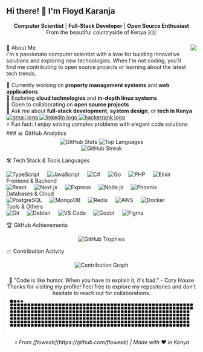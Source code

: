 <h2>Hi there! 👋 I'm Floyd Karanja</h2>
<div align="center">
<strong>Computer Scientist</strong> | <strong>Full-Stack Developer</strong> | <strong>Open Source Enthusiast</strong> <br/>
From the beautiful countryside of Kenya 🇰🇪
</div>

###
<img align="right" height="150" src="https://i.imgflip.com/38s4u1.png"  />

###
🚀 About Me <br/>
I'm a passionate computer scientist with a love for building innovative solutions and exploring new technologies. When I'm not coding, you'll find me contributing to open source projects or learning about the latest tech trends.
<div align="left">
  🔭 Currently working on <strong>property management systems</strong> and <strong>web applications</strong><br/>
  🌱 Exploring <strong>cloud technologies</strong> and <strong>in-depth linux systems</strong><br/>
  👯 Open to collaborating on <strong>open source projects</strong><br/>
  💬 Ask me about <strong>full-stack development</strong>, <strong>system design</strong>, or <strong>tech in Kenya</strong><br/>  
  <div align="left">
    <a href="mailto:floydqaranja@gmail.com"  target="_blank"><img src="https://img.shields.io/static/v1?          message=Gmail&logo=gmail&label=&color=D14836&logoColor=white&labelColor=&style=for-the-badge" height="35" alt="gmail logo"  /> </a>
    <a href="https://www.linkedin.com/in/floyd-karanja-413788a9/" target="_blank"> <img src="https://img.shields.io/static/v1?message=LinkedIn&logo=linkedin&label=&color=0077B5&logoColor=white&labelColor=&style=for-the-badge" height="35" alt="linkedin logo"  /> </a>
    <a href="https://www.hackerrank.com/profile/floydqaranja" target="_blank"> <img src="https://img.shields.io/static/v1?message=HackerRank&logo=hackerrank&label=&color=2EC866&logoColor=white&labelColor=&style=for-the-badge" height="35" alt="hackerrank logo"  /> </a>
  </div>
  ⚡ Fun fact: I enjoy solving complex problems with elegant code solutions
</div>
###
📊 GitHub Analytics
<div align="center">
  <img src="https://github-readme-stats.vercel.app/api?username=floweeb&hide_title=false&hide_rank=false&show_icons=true&include_all_commits=true&count_private=true&disable_animations=false&theme=tokyonight&locale=en&hide_border=true&bg_color=0D1117" height="150" alt="GitHub Stats" />
  <img src="https://github-readme-stats.vercel.app/api/top-langs?username=floweeb&locale=en&hide_title=false&layout=compact&card_width=320&langs_count=8&theme=tokyonight&hide_border=true&bg_color=0D1117" height="150" alt="Top Languages" />
</div>
<div align="center">
  <img src="https://github-readme-streak-stats.herokuapp.com/?user=floweeb&theme=tokyonight&hide_border=true&background=0D1117" alt="GitHub Streak" />
</div>

🛠️ Tech Stack & Tools
Languages
<div align="left">
  <img src="https://cdn.jsdelivr.net/gh/devicons/devicon/icons/typescript/typescript-original.svg" height="40" alt="TypeScript" title="TypeScript" />
  <img width="12" />
  <img src="https://cdn.jsdelivr.net/gh/devicons/devicon/icons/javascript/javascript-original.svg" height="40" alt="JavaScript" title="JavaScript" />
  <img width="12" />
  <img src="https://cdn.jsdelivr.net/gh/devicons/devicon/icons/csharp/csharp-original.svg" height="40" alt="C#" title="C#" />
  <img width="12" />
  <img src="https://cdn.jsdelivr.net/gh/devicons/devicon/icons/go/go-original.svg" height="40" alt="Go" title="Go" />
  <img width="12" />
  <img src="https://cdn.jsdelivr.net/gh/devicons/devicon/icons/php/php-original.svg" height="40" alt="PHP" title="PHP" />
  <img width="12" />
  <img src="https://cdn.jsdelivr.net/gh/devicons/devicon/icons/elixir/elixir-original.svg" height="40" alt="Elixir" title="Elixir" />
</div>
Frontend & Backend
<div align="left">
  <img src="https://cdn.jsdelivr.net/gh/devicons/devicon/icons/react/react-original.svg" height="40" alt="React" title="React" />
  <img width="12" />
  <img src="https://cdn.jsdelivr.net/gh/devicons/devicon/icons/nextjs/nextjs-original.svg" height="40" alt="Next.js" title="Next.js" />
  <img width="12" />
  <img src="https://cdn.jsdelivr.net/gh/devicons/devicon/icons/express/express-original.svg" height="40" alt="Express" title="Express.js" />
  <img width="12" />
  <img src="https://cdn.jsdelivr.net/gh/devicons/devicon/icons/nodejs/nodejs-original.svg" height="40" alt="Node.js" title="Node.js" />
  <img width="12" />
  <img src="https://cdn.jsdelivr.net/gh/devicons/devicon/icons/phoenix/phoenix-original.svg" height="40" alt="Phoenix" title="Phoenix Framework" />
</div>
Databases & Cloud
<div align="left">
  <img src="https://cdn.jsdelivr.net/gh/devicons/devicon/icons/postgresql/postgresql-original.svg" height="40" alt="PostgreSQL" title="PostgreSQL" />
  <img width="12" />
  <img src="https://cdn.jsdelivr.net/gh/devicons/devicon/icons/mongodb/mongodb-original.svg" height="40" alt="MongoDB" title="MongoDB" />
  <img width="12" />
  <img src="https://cdn.jsdelivr.net/gh/devicons/devicon/icons/redis/redis-original.svg" height="40" alt="Redis" title="Redis" />
  <img width="12" />
  <img src="https://cdn.jsdelivr.net/gh/devicons/devicon/icons/amazonwebservices/amazonwebservices-original.svg" height="40" alt="AWS" title="AWS" />
  <img width="12" />
  <img src="https://cdn.jsdelivr.net/gh/devicons/devicon/icons/docker/docker-original.svg" height="40" alt="Docker" title="Docker" />
</div>
Tools & Others
<div align="left">
  <img src="https://cdn.jsdelivr.net/gh/devicons/devicon/icons/git/git-original.svg" height="40" alt="Git" title="Git" />
  <img width="12" />
  <img src="https://cdn.jsdelivr.net/gh/devicons/devicon/icons/debian/debian-original.svg" height="40" alt="Debian" title="Debian Linux" />
  <img width="12" />
  <img src="https://cdn.jsdelivr.net/gh/devicons/devicon/icons/vscode/vscode-original.svg" height="40" alt="VS Code" title="Visual Studio Code" />
  <img width="12" />
  <img src="https://cdn.jsdelivr.net/gh/devicons/devicon/icons/godot/godot-original.svg" height="40" alt="Godot" title="Godot Engine" />
  <img width="12" />
  <img src="https://cdn.jsdelivr.net/gh/devicons/devicon/icons/figma/figma-original.svg" height="40" alt="Figma" title="Figma" />
</div>

🏆 GitHub Achievements
<div align="center">
  <img src="https://github-profile-trophy.vercel.app/?username=floweeb&theme=tokyonight&no-frame=true&no-bg=true&margin-w=4&row=1" alt="GitHub Trophies" />
</div>

📈 Contribution Activity
<div align="center">
  <img src="https://github-readme-activity-graph.vercel.app/graph?username=floweeb&theme=tokyo-night&hide_border=true&bg_color=0D1117&color=70A5FD&line=70A5FD&point=FFFFFF" alt="Contribution Graph" />
</div>

###
<div align="center">
💫 "Code is like humor. When you have to explain it, it's bad." - Cory House
Thanks for visiting my profile! Feel free to explore my repositories and don't hesitate to reach out for collaborations.
</div>
<div align="center">
  <img src="https://raw.githubusercontent.com/floweeb/floweeb/output/snake.svg" alt="Snake Animation" />
</div>
<div align="center">
  <i>⭐ From [floweeb](https://github.com/floweeb) | Made with ❤️ in Kenya</i>
</div>

###
